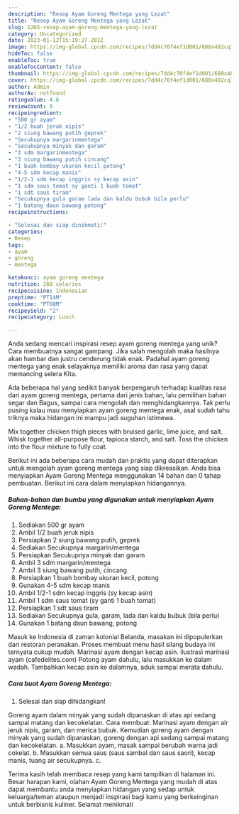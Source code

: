 ```yaml
---
description: "Resep Ayam Goreng Mentega yang Lezat"
title: "Resep Ayam Goreng Mentega yang Lezat"
slug: 1265-resep-ayam-goreng-mentega-yang-lezat
category: Uncategorized
date: 2023-01-12T15:19:27.201Z
image: https://img-global.cpcdn.com/recipes/7dd4c76f4ef1d001/680x482cq70/ayam-goreng-mentega-foto-resep-utama.jpg
hideToc: false
enableToc: true
enableTocContent: false
thumbnail: https://img-global.cpcdn.com/recipes/7dd4c76f4ef1d001/680x482cq70/ayam-goreng-mentega-foto-resep-utama.jpg
cover: https://img-global.cpcdn.com/recipes/7dd4c76f4ef1d001/680x482cq70/ayam-goreng-mentega-foto-resep-utama.jpg
author: Admin
authorAv: notfound
ratingvalue: 4.6
reviewcount: 9
recipeingredient:
- "500 gr ayam"
- "1/2 buah jeruk nipis"
- "2 siung bawang putih geprek"
- "Secukupnya margarinmentega"
- "Secukupnya minyak dan garam"
- "3 sdm margarinmentega"
- "3 siung bawang putih cincang"
- "1 buah bombay ukuran kecil potong"
- "4-5 sdm kecap manis"
- "1/2-1 sdm kecap inggris sy kecap asin"
- "1 sdm saus tomat sy ganti 1 buah tomat"
- "1 sdt saus tiram"
- "Secukupnya gula garam lada dan kaldu bubuk bila perlu"
- "1 batang daun bawang potong"
recipeinstructions:

- "Selesai dan siap dinikmati!"
categories:
- Resep
tags:
- ayam
- goreng
- mentega

katakunci: ayam goreng mentega 
nutrition: 268 calories
recipecuisine: Indonesian
preptime: "PT14M"
cooktime: "PT60M"
recipeyield: "2"
recipecategory: Lunch

---
```





Anda sedang mencari inspirasi resep ayam goreng mentega yang unik? Cara membuatnya sangat gampang. Jika salah mengolah maka hasilnya akan hambar dan justru cenderung tidak enak. Padahal ayam goreng mentega yang enak selayaknya memiliki aroma dan rasa yang dapat memancing selera Kita.





Ada beberapa hal yang sedikit banyak berpengaruh terhadap kualitas rasa dari ayam goreng mentega, pertama dari jenis bahan, lalu pemilihan bahan segar dan Bagus, sampai cara mengolah dan menghidangkannya. Tak perlu pusing kalau mau menyiapkan ayam goreng mentega enak,      asal sudah tahu triknya maka hidangan ini mampu jadi suguhan istimewa.














Mix together chicken thigh pieces with bruised garlic, lime juice, and salt. Whisk together all-purpose flour, tapioca starch, and salt. Toss the chicken into the flour mixture to fully coat.






Berikut ini ada beberapa cara mudah dan praktis yang dapat diterapkan untuk mengolah ayam goreng mentega yang siap dikreasikan. Anda bisa menyiapkan Ayam Goreng Mentega menggunakan 14 bahan dan 0 tahap pembuatan. Berikut ini cara dalam menyiapkan hidangannya.

<!--inarticleads1-->

##### Bahan-bahan dan bumbu yang digunakan untuk menyiapkan Ayam Goreng Mentega:

1. Sediakan 500 gr ayam
1. Ambil 1/2 buah jeruk nipis
1. Persiapkan 2 siung bawang putih, geprek
1. Sediakan Secukupnya margarin/mentega
1. Persiapkan Secukupnya minyak dan garam
1. Ambil 3 sdm margarin/mentega
1. Ambil 3 siung bawang putih, cincang
1. Persiapkan 1 buah bombay ukuran kecil, potong
1. Gunakan 4-5 sdm kecap manis
1. Ambil 1/2-1 sdm kecap inggris (sy kecap asin)
1. Ambil 1 sdm saus tomat (sy ganti 1 buah tomat)
1. Persiapkan 1 sdt saus tiram
1. Sediakan Secukupnya gula, garam, lada dan kaldu bubuk (bila perlu)
1. Gunakan 1 batang daun bawang, potong


Masuk ke Indonesia di zaman kolonial Belanda, masakan ini dipopulerkan dari restoran peranakan. Proses membuat menu hasil silang budaya ini ternyata cukup mudah. Marinasi ayam dengan kecap asin. ilustrasi marinasi ayam (cafedelites.com) Potong ayam dahulu, lalu masukkan ke dalam wadah. Tambahkan kecap asin ke dalamnya, aduk sampai merata dahulu. 

<!--inarticleads2-->

##### Cara buat Ayam Goreng Mentega:


1. Selesai dan siap dihidangkan!

Goreng ayam dalam minyak yang sudah dipanaskan di atas api sedang sampai matang dan kecokelatan. Cara membuat: Marinasi ayam dengan air jeruk nipis, garam, dan merica bubuk. Kemudian goreng ayam dengan minyak yang sudah dipanaskan, goreng dengan api sedang sampai matang dan kecokelatan. a. Masukkan ayam, masak sampai berubah warna jadi cokelat. b. Masukkan semua saus (saus sambal dan saus saori), kecap manis, tuang air secukupnya. c. 

Terima kasih telah membaca resep yang kami tampilkan di halaman ini. Besar harapan kami, olahan Ayam Goreng Mentega yang mudah di atas dapat membantu anda menyiapkan hidangan yang sedap untuk keluarga/teman ataupun menjadi inspirasi bagi kamu yang berkeinginan untuk berbisnis kuliner. Selamat menikmati
